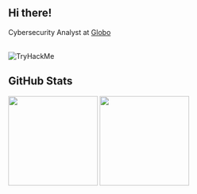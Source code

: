 <h2> Hi there! </h2> 

<p> Cybersecurity Analyst at <a href="https://github.com/globocom">Globo</a></p>
 </br>


<img src="https://tryhackme-badges.s3.amazonaws.com/gabrielnov.png" alt="TryHackMe">
 
 
<h2> GitHub Stats </h2>

<div>
 
 <img height="180em" src="https://github-readme-stats-git-masterrstaa-rickstaa.vercel.app/api/top-langs/?username=gabrielnov&theme=tokyonight&layout=compact"/>
 <img height="180em" src="https://github-readme-stats-git-masterrstaa-rickstaa.vercel.app/api?username=gabrielnov&show_icons=true&theme=tokyonight&layout=compact"/>
</div>

